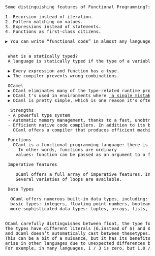  <pre>
    Some distinguishing features of Functional Programming?:
    
    1. Recursion instead of iteration.
    2. Pattern matching on values.
    3. Expressions instead of statements.
    4. Functions as first-class citizens.
    
    ▶ You can write “functional code” in almost any language.
    
  
     What is a statically typed?
     A language is statically typed if the type of a variable is known at compile time.
     
     ▶ Every expression and function has a type.
     ▶ The compiler prevents wrong combinations.
    
     OCamel 
     ▶ OCaml eliminates many of the type-related runtime problems associated with dynamically typed languages.
     ▶ OCaml t's used in environments where <a href="https://ocaml.org/learn/companies.html"> a single mistake can cost millions and speed matters</a>
     ▶ OCaml is pretty simple, which is one reason it's often used as a teaching language.
     
      Strengths 
     - A powerful type system
     - Automatic memory management, thanks to a fast, unobtrusive, incremental garbage collector.
     - Efficient native code compilers. In addition to its bytecode compiler, 
       OCaml offers a compiler that produces efficient machine code for many architectures.
     
     Functions
       OCaml is a functional programming language: there is no restriction on the definition and use of functions. 
         In other words, functions are ordinary 
        values: function can be passed as an argument to a function or returned by a function.
       
     Imperative features
       
        OCaml offers a full array of imperative features. In particular, variables, arrays, and record components can be declared as modifiable. 
        Several varieties of loops are available.
        
     Data Types
     
      OCaml offers numerous built-in data types, including:
      basic types: integers, floating point numbers, booleans, characters, strings.
      more sophisticated data types: tuples, arrays, lists, sets, hash tables, queues, stacks, data streams.
      
   
    OCaml carefully distinguishes between float, the type for floating-point numbers,. 
    The types have different literals (6.instead of 6) and different infix operators (+. instead of +),
    and OCaml doesn’t automatically cast between thesetypes. 
    This can be a bit of a nuisance, but it has its benefits,since it prevents some kinds of bugs that 
    arise in other languages due to unexpected differences between the behavior of int and float. 
    For example, in many languages, 1 / 3 is zero, but 1.0 /. 3.0 is a third.
  </pre>
